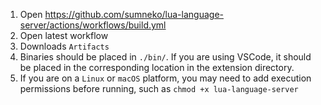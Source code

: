 1. Open https://github.com/sumneko/lua-language-server/actions/workflows/build.yml
2. Open latest workflow
3. Downloads `Artifacts`
4. Binaries should be placed in `./bin/`. If you are using VSCode, it should be placed in the corresponding location in the extension directory.
5. If you are on a `Linux` or `macOS` platform, you may need to add execution permissions before running, such as `chmod +x lua-language-server`
